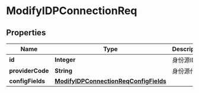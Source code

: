 

# ModifyIDPConnectionReq


## Properties

| Name | Type | Description | Notes |
|------------ | ------------- | ------------- | -------------|
|**id** | **Integer** | 身份源ID |  |
|**providerCode** | **String** | 身份源代码 |  |
|**configFields** | [**ModifyIDPConnectionReqConfigFields**](ModifyIDPConnectionReqConfigFields.md) |  |  |



